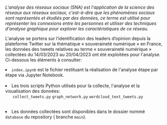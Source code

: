 <em> L'analyse des réseaux sociaux (SNA) est l'application de la science des réseaux aux réseaux sociaux, c'est-à-dire que les phénomènes sociaux sont représentés et étudiés par des données, ce terme est utilisé pour représenter les connexions entre les personnes et utiliser des techniques d'analyse graphique pour explorer les caractéristiques de ce réseau. </em>

L'analyse se portera sur l’identification des leaders d’opinion depuis la plateforme Twitter sur la thématique « souveraineté numérique » en France, les données des tweets relatives au terme « souveraineté numérique » collectées du 14/03/2023 au 20/04/2023 ont été exploitées pour l'analyse.
Ci-dessous les éléments à consulter:

<li> <code>index.ipynb</code> est le fichier restituant la réalisation de l'analyse étape par étape via Jupyter Notebook. </li>  
<br>
<li> Les trois scripts Python utilisés pour la collecte, l'analyse et la visualisation des données:
 <ul> <code>collect_tweets.py</code>  
<code>graph_network.py</code>  
<code>wordcloud_text_tweets.py</code> </ul> 
</li>
<br>
<li> Les données collectées sont disponibles dans le dossier nommé <code>database</code> du repository ( branche <code>main</code>). </li>